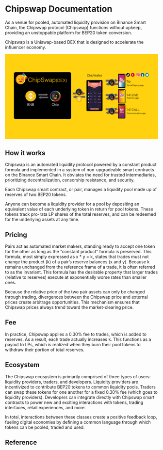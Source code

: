 # Chipswap Documentation

As a venue for pooled, automated liquidity provision on Binance Smart Chain, the Chipswap protocol (Chipswap) functions without upkeep, providing an unstoppable platform for BEP20 token conversion. 

Chipswap is a Uniswap-based DEX that is designed to accelerate the influencer economy.

![About](assets/about.png)

## How it works

Chipswap is an automated liquidity protocol powered by a constant product formula and implemented in a system of non-upgradeable smart contracts on the Binance Smart Chain. It obviates the need for trusted intermediaries, prioritizing decentralization, censorship resistance, and security.

Each Chipswap smart contract, or pair, manages a liquidity pool made up of reserves of two BEP20 tokens.

Anyone can become a liquidity provider for a pool by depositing an equivalent value of each underlying token in return for pool tokens. These tokens track pro-rata LP shares of the total reserves, and can be redeemed for the underlying assets at any time.

## Pricing

Pairs act as automated market makers, standing ready to accept one token for the other as long as the “constant product” formula is preserved. This formula, most simply expressed as x * y = k, states that trades must not change the product (k) of a pair’s reserve balances (x and y). Because k remains unchanged from the reference frame of a trade, it is often referred to as the invariant. This formula has the desirable property that larger trades (relative to reserves) execute at exponentially worse rates than smaller ones.

Because the relative price of the two pair assets can only be changed through trading, divergences between the Chipswap price and external prices create arbitrage opportunities. This mechanism ensures that Chipswap prices always trend toward the market-clearing price.

## Fee

In practice, Chipswap applies a 0.30% fee to trades, which is added to reserves. As a result, each trade actually increases k. This functions as a payout to LPs, which is realized when they burn their pool tokens to withdraw their portion of total reserves.

## Ecosystem

The Chipswap ecosystem is primarily comprised of three types of users: liquidity providers, traders, and developers. Liquidity providers are incentivized to contribute BEP20 tokens to common liquidity pools. Traders can swap these tokens for one another for a fixed 0.30% fee (which goes to liquidity providers). Developers can integrate directly with Chipswap smart contracts to power new and exciting interactions with tokens, trading interfaces, retail experiences, and more.

In total, interactions between these classes create a positive feedback loop, fueling digital economies by defining a common language through which tokens can be pooled, traded and used.


## Reference

